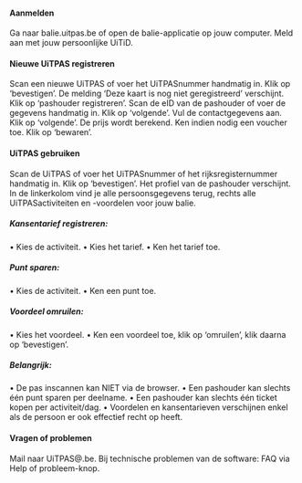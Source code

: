 ---
---
#### Aanmelden 

Ga naar balie.uitpas.be of open de balie-applicatie op jouw computer.
Meld aan met jouw persoonlijke UiTiD.

#### Nieuwe UiTPAS registreren

Scan een nieuwe UiTPAS of voer het UiTPASnummer handmatig in. Klik op ‘bevestigen’.
De melding ‘Deze kaart is nog niet geregistreerd’ verschijnt. Klik op ‘pashouder registreren’.
Scan de eID van de pashouder of voer de gegevens handmatig in. Klik op ‘volgende’.
Vul de contactgegevens aan. Klik op ‘volgende’.
De prijs wordt berekend. Ken indien nodig een voucher toe. Klik op ‘bewaren’.

#### UiTPAS gebruiken 

Scan de UiTPAS of voer het UiTPASnummer of het rijksregisternummer handmatig in.
Klik op ‘bevestigen’.
Het profiel van de pashouder verschijnt. In de linkerkolom vind je alle persoonsgegevens terug,
rechts alle UiTPASactiviteiten en -voordelen voor jouw balie.

##### Kansentarief registreren:

• Kies de activiteit.
• Kies het tarief.
• Ken het tarief toe.

##### Punt sparen:

• Kies de activiteit.
• Ken een punt toe.

##### Voordeel omruilen:

• Kies het voordeel.
• Ken een voordeel toe, klik op ‘omruilen’, klik daarna op ‘bevestigen’.

##### Belangrijk: 

• De pas inscannen kan NIET via de browser.
• Een pashouder kan slechts één punt sparen per deelname.
• Een pashouder kan slechts één ticket kopen per activiteit/dag.
• Voordelen en kansentarieven verschijnen enkel als de persoon er ook effectief recht op heeft.

#### Vragen of problemen

Mail naar UiTPAS@<jouwgemeente>.be.
Bij technische problemen van de software: FAQ via Help of probleem-knop.
